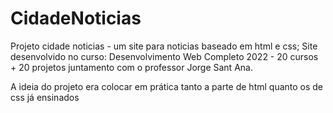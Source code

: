 # CidadeNoticias
Projeto cidade noticias - um site para noticias baseado em html e css;
Site desenvolvido no curso: Desenvolvimento Web Completo 2022 - 20 cursos + 20 projetos juntamento com o professor Jorge Sant Ana.

A ideia do projeto era colocar em prática tanto a parte de html quanto os de css já ensinados
